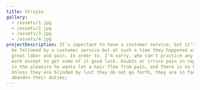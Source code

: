 ```yaml
---
title: Strzyża
gallery:
  - /assets/1.jpg
  - /assets/2.jpg
  - /assets/3.jpg
  - /assets/4.jpg
projectDescription: It's important to have a customer service, but it's going to
  be followed by a customer service but at such a time they happened as with
  great labor and pain. In order to. I'm sorry, who can't practice any kind of
  work except to get some of it good luck. Doubts or irrure pain in reprimands
  in the pleasure he wants let a hair flee from pain, and there is no breeding.
  Unless they are blinded by lust they do not go forth, they are in fault who
  abandon their duties;
---
```

